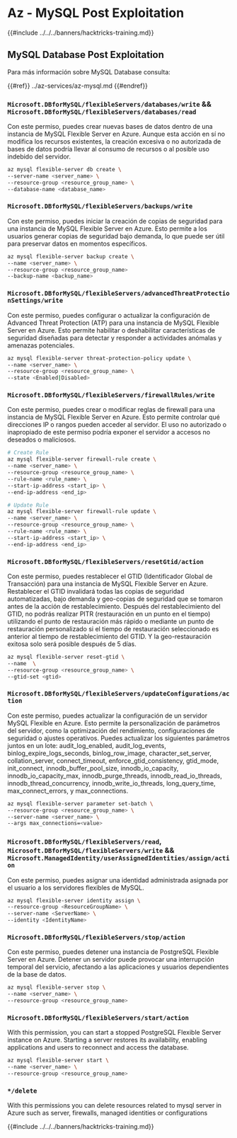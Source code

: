 # Az - MySQL Post Exploitation

{{#include ../../../banners/hacktricks-training.md}}

## MySQL Database Post Exploitation
Para más información sobre MySQL Database consulta:

{{#ref}}
../az-services/az-mysql.md
{{#endref}}

### `Microsoft.DBforMySQL/flexibleServers/databases/write` && `Microsoft.DBforMySQL/flexibleServers/databases/read`

Con este permiso, puedes crear nuevas bases de datos dentro de una instancia de MySQL Flexible Server en Azure. Aunque esta acción en sí no modifica los recursos existentes, la creación excesiva o no autorizada de bases de datos podría llevar al consumo de recursos o al posible uso indebido del servidor.
```bash
az mysql flexible-server db create \
--server-name <server_name> \
--resource-group <resource_group_name> \
--database-name <database_name>
```
### `Microsoft.DBforMySQL/flexibleServers/backups/write`

Con este permiso, puedes iniciar la creación de copias de seguridad para una instancia de MySQL Flexible Server en Azure. Esto permite a los usuarios generar copias de seguridad bajo demanda, lo que puede ser útil para preservar datos en momentos específicos.
```bash
az mysql flexible-server backup create \
--name <server_name> \
--resource-group <resource_group_name>
--backup-name <backup_name>
```
### `Microsoft.DBforMySQL/flexibleServers/advancedThreatProtectionSettings/write`

Con este permiso, puedes configurar o actualizar la configuración de Advanced Threat Protection (ATP) para una instancia de MySQL Flexible Server en Azure. Esto permite habilitar o deshabilitar características de seguridad diseñadas para detectar y responder a actividades anómalas y amenazas potenciales.
```bash
az mysql flexible-server threat-protection-policy update \
--name <server_name> \
--resource-group <resource_group_name> \
--state <Enabled|Disabled>
```
### `Microsoft.DBforMySQL/flexibleServers/firewallRules/write`

Con este permiso, puedes crear o modificar reglas de firewall para una instancia de MySQL Flexible Server en Azure. Esto permite controlar qué direcciones IP o rangos pueden acceder al servidor. El uso no autorizado o inapropiado de este permiso podría exponer el servidor a accesos no deseados o maliciosos.
```bash
# Create Rule
az mysql flexible-server firewall-rule create \
--name <server_name> \
--resource-group <resource_group_name> \
--rule-name <rule_name> \
--start-ip-address <start_ip> \
--end-ip-address <end_ip>

# Update Rule
az mysql flexible-server firewall-rule update \
--name <server_name> \
--resource-group <resource_group_name> \
--rule-name <rule_name> \
--start-ip-address <start_ip> \
--end-ip-address <end_ip>
```
### `Microsoft.DBforMySQL/flexibleServers/resetGtid/action`

Con este permiso, puedes restablecer el GTID (Identificador Global de Transacción) para una instancia de MySQL Flexible Server en Azure. Restablecer el GTID invalidará todas las copias de seguridad automatizadas, bajo demanda y geo-copias de seguridad que se tomaron antes de la acción de restablecimiento. Después del restablecimiento del GTID, no podrás realizar PITR (restauración en un punto en el tiempo) utilizando el punto de restauración más rápido o mediante un punto de restauración personalizado si el tiempo de restauración seleccionado es anterior al tiempo de restablecimiento del GTID. Y la geo-restauración exitosa solo será posible después de 5 días.
```bash
az mysql flexible-server reset-gtid \
--name  \
--resource-group <resource_group_name> \
--gtid-set <gtid>
```
### `Microsoft.DBforMySQL/flexibleServers/updateConfigurations/action`

Con este permiso, puedes actualizar la configuración de un servidor MySQL Flexible en Azure. Esto permite la personalización de parámetros del servidor, como la optimización del rendimiento, configuraciones de seguridad o ajustes operativos. Puedes actualizar los siguientes parámetros juntos en un lote: audit_log_enabled, audit_log_events, binlog_expire_logs_seconds, binlog_row_image, character_set_server, collation_server, connect_timeout, enforce_gtid_consistency, gtid_mode, init_connect, innodb_buffer_pool_size, innodb_io_capacity, innodb_io_capacity_max, innodb_purge_threads, innodb_read_io_threads, innodb_thread_concurrency, innodb_write_io_threads, long_query_time, max_connect_errors, y max_connections.
```bash
az mysql flexible-server parameter set-batch \
--resource-group <resource_group_name> \
--server-name <server_name> \
--args max_connections=<value>
```
### `Microsoft.DBforMySQL/flexibleServers/read`, `Microsoft.DBforMySQL/flexibleServers/write` && `Microsoft.ManagedIdentity/userAssignedIdentities/assign/action`

Con este permiso, puedes asignar una identidad administrada asignada por el usuario a los servidores flexibles de MySQL.
```bash
az mysql flexible-server identity assign \
--resource-group <ResourceGroupName> \
--server-name <ServerName> \
--identity <IdentityName>
```
### `Microsoft.DBforMySQL/flexibleServers/stop/action`

Con este permiso, puedes detener una instancia de PostgreSQL Flexible Server en Azure. Detener un servidor puede provocar una interrupción temporal del servicio, afectando a las aplicaciones y usuarios dependientes de la base de datos.
```bash
az mysql flexible-server stop \
--name <server_name> \
--resource-group <resource_group_name>
```

### `Microsoft.DBforMySQL/flexibleServers/start/action`
With this permission, you can start a stopped PostgreSQL Flexible Server instance on Azure. Starting a server restores its availability, enabling applications and users to reconnect and access the database.

```bash
az mysql flexible-server start \
--name <server_name> \
--resource-group <resource_group_name>
```

### `*/delete`

With this permissions you can delete resources related to mysql server in Azure such as server, firewalls, managed identities or configurations

{{#include ../../../banners/hacktricks-training.md}}
